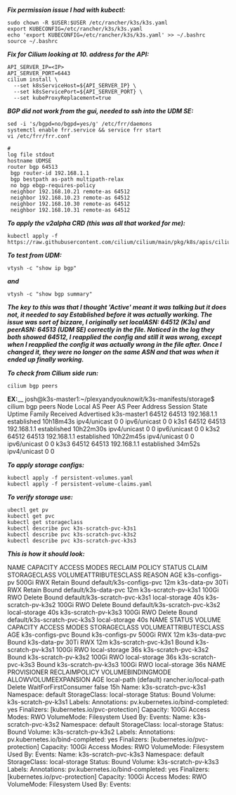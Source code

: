 # 

**_Fix permission issue I had with kubectl:_**

```
sudo chown -R $USER:$USER /etc/rancher/k3s/k3s.yaml
export KUBECONFIG=/etc/rancher/k3s/k3s.yaml
echo 'export KUBECONFIG=/etc/rancher/k3s/k3s.yaml' >> ~/.bashrc
source ~/.bashrc
```

**_Fix for Cilium looking at 10. address for the API:_**
```
API_SERVER_IP=<IP>
API_SERVER_PORT=6443
cilium install \
  --set k8sServiceHost=${API_SERVER_IP} \
  --set k8sServicePort=${API_SERVER_PORT} \
  --set kubeProxyReplacement=true
```
**_BGP did not work from the gui, needed to ssh into the UDM SE:_**

```
sed -i 's/bgpd=no/bgpd=yes/g' /etc/frr/daemons
systemctl enable frr.service && service frr start
vi /etc/frr/frr.conf
```
```
#
log file stdout
hostname UDMSE
router bgp 64513
 bgp router-id 192.168.1.1
 bgp bestpath as-path multipath-relax
 no bgp ebgp-requires-policy
 neighbor 192.168.10.21 remote-as 64512
 neighbor 192.168.10.23 remote-as 64512
 neighbor 192.168.10.30 remote-as 64512
 neighbor 192.168.10.31 remote-as 64512
```
**_To apply the v2alpha CRD (this was all that worked for me):_**
```
kubectl apply -f https://raw.githubusercontent.com/cilium/cilium/main/pkg/k8s/apis/cilium.io/client/crds/v2alpha1/ciliumbgppeeringpolicies.yaml
```
**_To test from UDM:_**
```
vtysh -c "show ip bgp"
```
**_and_**
```
vtysh -c "show bgp summary"
```
**_The key to this was that I thought 'Active' meant it was talking but it does not, it needed to say Established before it was actually working. The issue was sort of bizzare, I originally set localASN: 64512 (K3s) and peerASN: 64513 (UDM SE) correctly in the file. Noticed in the log they both showed 64512, I reapplied the config and still it was wrong, except when I reapplied the config it was actually wrong in the file after. Once I changed it, they were no longer on the same ASN and that was when it ended up finally working._**

**_To check from Cilium side run:_**
```
cilium bgp peers
```
**EX:**__
josh@k3s-master1:~/plexyandyouknowit/k3s-manifests/storage$ cilium bgp peers
Node          Local AS   Peer AS   Peer Address   Session State   Uptime      Family         Received   Advertised
k3s-master1   64512      64513     192.168.1.1    established     10h18m43s   ipv4/unicast   0          0
                                                                              ipv6/unicast   0          0
k3s1          64512      64513     192.168.1.1    established     10h22m30s   ipv4/unicast   0          0
                                                                              ipv6/unicast   0          0
k3s2          64512      64513     192.168.1.1    established     10h22m45s   ipv4/unicast   0          0
                                                                              ipv6/unicast   0          0
k3s3          64512      64513     192.168.1.1    established     34m52s      ipv4/unicast   0          0

**_To apply storage configs:_**
```
kubectl apply -f persistent-volumes.yaml
kubectl apply -f persistent-volume-claims.yaml
```
**_To verify storage use:_**
```
ubectl get pv
kubectl get pvc
kubectl get storageclass
kubectl describe pvc k3s-scratch-pvc-k3s1
kubectl describe pvc k3s-scratch-pvc-k3s2
kubectl describe pvc k3s-scratch-pvc-k3s3
```
**_This is how it should look:_**

NAME                  CAPACITY   ACCESS MODES   RECLAIM POLICY   STATUS   CLAIM                          STORAGECLASS    VOLUMEATTRIBUTESCLASS   REASON   AGE
k3s-configs-pv        500Gi      RWX            Retain           Bound    default/k3s-configs-pvc                        <unset>                          12m
k3s-data-pv           30Ti       RWX            Retain           Bound    default/k3s-data-pvc                           <unset>                          12m
k3s-scratch-pv-k3s1   100Gi      RWO            Delete           Bound    default/k3s-scratch-pvc-k3s1   local-storage   <unset>                          40s
k3s-scratch-pv-k3s2   100Gi      RWO            Delete           Bound    default/k3s-scratch-pvc-k3s2   local-storage   <unset>                          40s
k3s-scratch-pv-k3s3   100Gi      RWO            Delete           Bound    default/k3s-scratch-pvc-k3s3   local-storage   <unset>                          40s
NAME                   STATUS   VOLUME                CAPACITY   ACCESS MODES   STORAGECLASS    VOLUMEATTRIBUTESCLASS   AGE
k3s-configs-pvc        Bound    k3s-configs-pv        500Gi      RWX                            <unset>                 12m
k3s-data-pvc           Bound    k3s-data-pv           30Ti       RWX                            <unset>                 12m
k3s-scratch-pvc-k3s1   Bound    k3s-scratch-pv-k3s1   100Gi      RWO            local-storage   <unset>                 36s
k3s-scratch-pvc-k3s2   Bound    k3s-scratch-pv-k3s2   100Gi      RWO            local-storage   <unset>                 36s
k3s-scratch-pvc-k3s3   Bound    k3s-scratch-pv-k3s3   100Gi      RWO            local-storage   <unset>                 36s
NAME                   PROVISIONER             RECLAIMPOLICY   VOLUMEBINDINGMODE      ALLOWVOLUMEEXPANSION   AGE
local-path (default)   rancher.io/local-path   Delete          WaitForFirstConsumer   false                  15h
Name:          k3s-scratch-pvc-k3s1
Namespace:     default
StorageClass:  local-storage
Status:        Bound
Volume:        k3s-scratch-pv-k3s1
Labels:        <none>
Annotations:   pv.kubernetes.io/bind-completed: yes
Finalizers:    [kubernetes.io/pvc-protection]
Capacity:      100Gi
Access Modes:  RWO
VolumeMode:    Filesystem
Used By:       <none>
Events:        <none>
Name:          k3s-scratch-pvc-k3s2
Namespace:     default
StorageClass:  local-storage
Status:        Bound
Volume:        k3s-scratch-pv-k3s2
Labels:        <none>
Annotations:   pv.kubernetes.io/bind-completed: yes
Finalizers:    [kubernetes.io/pvc-protection]
Capacity:      100Gi
Access Modes:  RWO
VolumeMode:    Filesystem
Used By:       <none>
Events:        <none>
Name:          k3s-scratch-pvc-k3s3
Namespace:     default
StorageClass:  local-storage
Status:        Bound
Volume:        k3s-scratch-pv-k3s3
Labels:        <none>
Annotations:   pv.kubernetes.io/bind-completed: yes
Finalizers:    [kubernetes.io/pvc-protection]
Capacity:      100Gi
Access Modes:  RWO
VolumeMode:    Filesystem
Used By:       <none>
Events:        <none>



